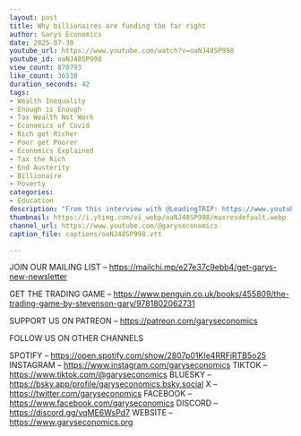```yaml
---
layout: post
title: Why billionaires are funding the far right
author: Garys Economics
date: 2025-07-30
youtube_url: https://www.youtube.com/watch?v=oaNJ48SP998
youtube_id: oaNJ48SP998
view_count: 870793
like_count: 36518
duration_seconds: 42
tags:
- Wealth Inequality
- Enough is Enough
- Tax Wealth Not Work
- Economics of Covid
- Rich get Richer
- Poor get Poorer
- Economics Explained
- Tax the Rich
- End Austerity
- Billionaire
- Poverty
categories:
- Education
description: "From this interview with @LeadingTRIP: https://www.youtube.com/watch?v=iD2sPL7k98c&list=PL6FSkqQfijfW6g3l6_EErsOc0szsoEvue"
thumbnail: https://i.ytimg.com/vi_webp/oaNJ48SP998/maxresdefault.webp
channel_url: https://www.youtube.com/@garyseconomics
caption_file: captions/oaNJ48SP998.vtt

---
```


JOIN OUR MAILING LIST – https://mailchi.mp/e27e37c9ebb4/get-garys-new-newsletter

GET THE TRADING GAME – https://www.penguin.co.uk/books/455809/the-trading-game-by-stevenson-gary/9781802062731 

SUPPORT US ON PATREON – https://patreon.com/garyseconomics

FOLLOW US ON OTHER CHANNELS

SPOTIFY – https://open.spotify.com/show/2807p01KIe4RRFjRTB5o25
INSTAGRAM – https://www.instagram.com/garyseconomics
TIKTOK – https://www.tiktok.com/@garyseconomics
BLUESKY – https://bsky.app/profile/garyseconomics.bsky.social
X – https://twitter.com/garyseconomics
FACEBOOK – https://www.facebook.com/garyseconomics
DISCORD – https://discord.gg/vqME6WsPd7
WEBSITE – https://www.garyseconomics.org
